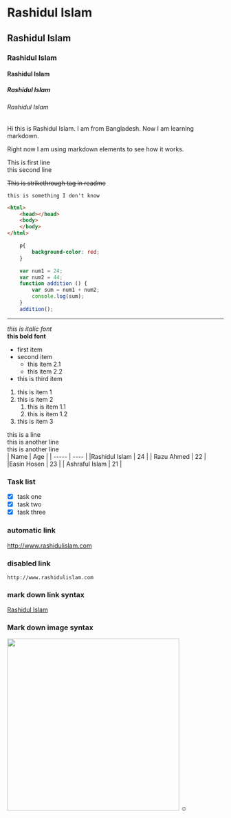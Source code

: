<!-- this is markdown tutorial by Anisul Islam -->
# Rashidul Islam
## Rashidul Islam
### Rashidul Islam
#### Rashidul Islam
##### Rashidul Islam
###### Rashidul Islam
Hi this is Rashidul Islam. I am from Bangladesh. Now I am learning markdown.
<p> Right now I am using markdown elements to see how it works.</p>
This is first line<br>
this second line    

~~This is strikethrough tag in readme~~  

` this is something I don't know `      

```html 
<html>
    <head></head>
    <body>
    </body>
</html>
```
```css
    p{
        background-color: red;
    }
```

```javascript 
    var num1 = 24;
    var num2 = 44;
    function addition () {
        var sum = num1 + num2;
        console.log(sum);
    }
    addition();
```   
---
_this is italic font_   
__this bold font__
- first item    
- second item  
    - this item 2.1
    - this item 2.2
- this is third item   
1. this is item 1
2. this is item 2 
   1. this is item 1.1
   2. this is item 1.2 
3. this is item 3  

this is a line  
this is another line  
this is another line  
| Name | Age |
| ----- | ---- |
|Rashidul Islam | 24 |
| Razu Ahmed | 22 |
|Easin Hosen | 23 |
| Ashraful Islam | 21 |    
### Task list  
- [x] task one  
- [x] task two
- [x] task three  
### automatic link
http://www.rashidulislam.com
### disabled link
`http://www.rashidulislam.com`
### mark down link syntax
[Rashidul Islam](http://www.rashidulislam.com) 
### Mark down image syntax 
<!-- ![profile](img_tree.png) -->
<img src="img_tree.PNG" width="400px">
☺️ 
